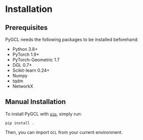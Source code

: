 # Installation

## Prerequisites

PyGCL needs the following packages to be installed beforehand:

* Python 3.8+
* PyTorch 1.9+
* PyTorch-Geometric 1.7
* DGL 0.7+
* Scikit-learn 0.24+
* Numpy
* tqdm
* NetworkX

## Manual Installation

To install PyGCL with [`pip`](https://pip.pypa.io/en/stable/), simply run:

```{code-block}
pip install .
```

Then, you can import `GCL` from your current environment.
